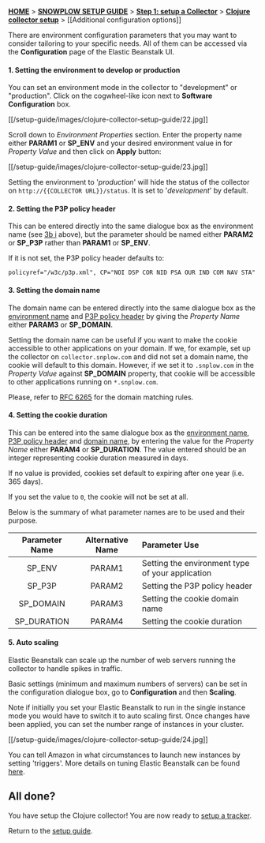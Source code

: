 [**HOME**](Home) > [**SNOWPLOW SETUP GUIDE**](Setting-up-Snowplow) > [**Step 1: setup a Collector**](Setting-up-a-Collector) > [**Clojure collector setup**](setting-up-the-clojure-collector) > [[Additional configuration options]]

There are environment configuration parameters that you may want to consider tailoring to your specific needs. All of them can be accessed via the **Configuration** page of the Elastic Beanstalk UI.

<a name="3bi" ></a>

#### 1. Setting the environment to develop or production

You can set an environment mode in the collector to "development" or "production". Click on the cogwheel-like icon next to **Software Configuration** box. 

[[/setup-guide/images/clojure-collector-setup-guide/22.jpg]]

Scroll down to *Environment Properties* section. Enter the property name either **PARAM1** or **SP_ENV** and your desired environment value in for *Property Value* and then click on **Apply** button:

[[/setup-guide/images/clojure-collector-setup-guide/23.jpg]]

Setting the environment to '*production*' will hide the status of the collector on `http://{{COLLECTOR URL}}/status`. It is set to '*development*' by default.

<a name="3bii" ></a>

#### 2. Setting the P3P policy header

This can be entered directly into the same dialogue box as the environment name (see [3b i](#3bi) above), but the parameter  should be named either **PARAM2** or **SP_P3P** rather than **PARAM1** or **SP_ENV**.

If it is not set, the P3P policy header defaults to:

	policyref="/w3c/p3p.xml", CP="NOI DSP COR NID PSA OUR IND COM NAV STA"

<a name="3biii" ></a>

#### 3. Setting the domain name

The domain name can be entered directly into the same dialogue box as the [environment name](#3bi) and [P3P policy header](#3bii) by giving the *Property Name* either **PARAM3** or **SP_DOMAIN**.

Setting the domain name can be useful if you want to make the cookie accessible to other applications on your domain. If we, for example, set up the collector on `collector.snplow.com` and did not set a domain name, the cookie will default to this domain. However, if we set it to `.snplow.com` in the *Property Value* against **SP_DOMAIN** property, that cookie will be accessible to other applications running on `*.snplow.com`.

Please, refer to [RFC 6265](https://tools.ietf.org/html/rfc6265#section-5.1.3) for the domain matching rules.

<a name="3biv" ></a>

#### 4. Setting the cookie duration

This can be entered into the same dialogue box as the [environment name](#3bi), [P3P policy header](#3bii) and [domain name](#3biii), by entering the value for the *Property Name* either **PARAM4** or **SP_DURATION**. The value entered should be an integer representing cookie duration measured in days.

If no value is provided, cookies set default to expiring after one year (i.e. 365 days).

If you set the value to `0`, the cookie will not be set at all.

Below is the summary of what parameter names are to be used and their purpose.

Parameter Name | Alternative Name | Parameter Use
:---:|:---:|:---
SP_ENV | PARAM1 | Setting the environment type of your application
SP_P3P | PARAM2 | Setting the P3P policy header
SP_DOMAIN | PARAM3 | Setting the cookie domain name
SP_DURATION | PARAM4 | Setting the cookie duration

#### 5. Auto scaling

Elastic Beanstalk can scale up the number of web servers running the collector to handle spikes in traffic.

Basic settings (minimum and maximum numbers of servers) can be set in the configuration dialogue box, go to **Configuration** and then **Scaling**. 

Note if initially you set your Elastic Beanstalk to run in the single instance mode you would have to switch it to auto scaling first. Once changes have been applied, you can set the number range of instances in your cluster.

[[/setup-guide/images/clojure-collector-setup-guide/24.jpg]]

You can tell Amazon in what circumstances to launch new instances by setting 'triggers'. More details on tuning Elastic Beanstalk can be found [here](http://docs.aws.amazon.com/elasticbeanstalk/latest/dg/using-features.managing.as.html).

## All done?

You have setup the Clojure collector! You are now ready to [setup a tracker][tracker-setup].

Return to the [setup guide][setup-guide].

[setup-guide]: Setting-up-Snowplow
[tracker-setup]: Setting-up-Snowplow#wiki-step2
